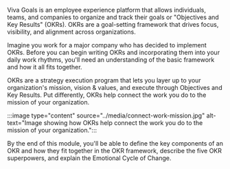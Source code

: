Viva Goals is an employee experience platform that allows individuals, teams, and companies to organize and track their goals or "Objectives and Key Results" (OKRs). OKRs are a goal-setting framework that drives focus, visibility, and alignment across organizations.

Imagine you work for a major company who has decided to implement OKRs. Before you can begin writing OKRs and incorporating them into your daily work rhythms, you'll need an understanding of the basic framework and how it all fits together.

OKRs are a strategy execution program that lets you layer up to your organization's mission, vision & values, and execute through Objectives and Key Results. Put differently, OKRs help connect the work you do to the mission of your organization.

:::image type="content" source="../media/connect-work-mission.jpg" alt-text="Image showing how OKRs help connect the work you do to the mission of your organization.":::

By the end of this module, you'll be able to define the key components of an OKR and how they fit together in the OKR framework, describe the five OKR superpowers, and explain the Emotional Cycle of Change.
